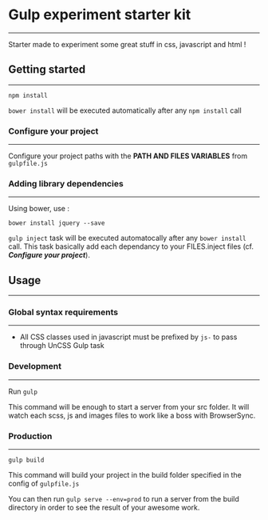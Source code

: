 # Gulp experiment starter kit
---

Starter made to experiment some great stuff in css, javascript and html !

## Getting started
---

```
npm install
```

`bower install` will be executed automatically after any `npm install` call

### Configure your project
---

Configure your project paths with the __PATH AND FILES VARIABLES__ from
`gulpfile.js`

### Adding library dependencies
---

Using bower, use :

```
bower install jquery --save
```

`gulp inject` task will be executed automatocally after any `bower install`
call. This task basically add each dependancy to your FILES.inject
files (cf. *__Configure your project__*).

## Usage
---

### Global syntax requirements
---

- All CSS classes used in javascript must be prefixed by `js-` to pass through
UnCSS Gulp task

### Development
---

Run `gulp`

This command will be enough to start a server from your src folder. It will
watch each scss, js and images files to work like a boss with BrowserSync.

### Production
---

```gulp build```

This command will build your project in the build folder specified in the config
of `gulpfile.js`

You can then run `gulp serve --env=prod` to run a server from the build
directory in order to see the result of your awesome work.